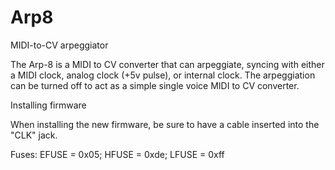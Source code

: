 # Arp8
MIDI-to-CV arpeggiator

The Arp-8 is a MIDI to CV converter that can arpeggiate, syncing with either a MIDI clock, analog clock (+5v pulse), or
internal clock. The arpeggiation can be turned off to act as a simple single voice MIDI to CV converter.

Installing firmware

When installing the new firmware, be sure to have a cable inserted into the "CLK" jack.

Fuses: EFUSE = 0x05;  HFUSE = 0xde; LFUSE = 0xff
